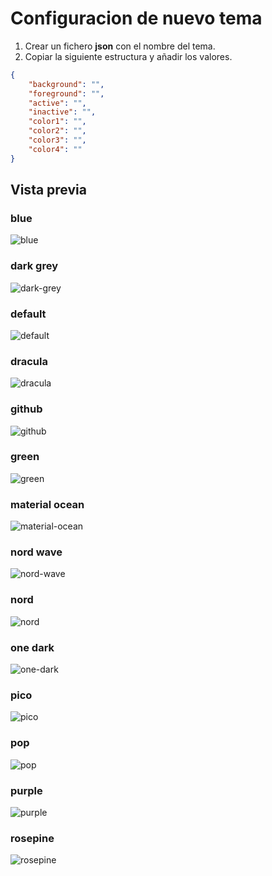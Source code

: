 # Configuracion de nuevo tema

1. Crear un fichero **json** con el nombre del tema.
2. Copiar la siguiente estructura y añadir los valores.

```json
{
    "background": "",
    "foreground": "",
    "active": "",
    "inactive": "",
    "color1": "",
    "color2": "",
    "color3": "",
    "color4": ""
}
```

## Vista previa

### blue

![blue](./scheme/blue.jpg)

### dark grey

![dark-grey](./scheme/dark-grey.jpg)

### default

![default](./scheme/default.jpg)

### dracula

![dracula](./scheme/dracula.jpg)

### github

![github](scheme/github.jpg)

### green

![green](./scheme/green.jpg)

### material ocean

![material-ocean](./scheme/material-ocean.jpg)

### nord wave

![nord-wave](./scheme/nord-wave.jpg)

### nord

![nord](./scheme/nord.jpg)

### one dark

![one-dark](./scheme/one-dark.jpg)

### pico

![pico](./scheme/pico.jpg)

### pop

![pop](./scheme/pop.jpg)

### purple

![purple](./scheme/purple.jpg)

### rosepine

![rosepine](./scheme/rosepine.jpg)

